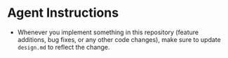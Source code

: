 # Agent Instructions
- Whenever you implement something in this repository (feature additions, bug fixes, or any other code changes), make sure to update `design.md` to reflect the change.
